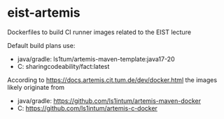 # eist-artemis
Dockerfiles to build CI runner images related to the EIST lecture

Default build plans use:
- java/gradle: ls1tum/artemis-maven-template:java17-20
- C: sharingcodeability/fact:latest

According to https://docs.artemis.cit.tum.de/dev/docker.html the images likely originate from 
- java/gradle: https://github.com/ls1intum/artemis-maven-docker
- C: https://github.com/ls1intum/artemis-c-docker
